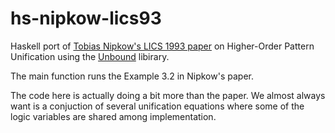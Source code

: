 # hs-nipkow-lics93
Haskell port of [Tobias Nipkow's LICS 1993 paper](https://www21.in.tum.de/~nipkow/pubs/lics93.html) on Higher-Order Pattern Unification using the [Unbound](https://hackage.haskell.org/package/unbound) libirary.

The main function runs the Example 3.2 in Nipkow's paper.

The code here is actually doing a bit more than the paper. We almost always want is a conjuction of several unification equations where some of the logic variables are shared among implementation.
